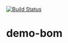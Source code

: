 [![Build Status](http://circleci-badges-max.herokuapp.com/img/github/chen17981/demo-bom?token=)](https://app.circleci.com/pipelines/github/chen17981/demo-bom)
# demo-bom